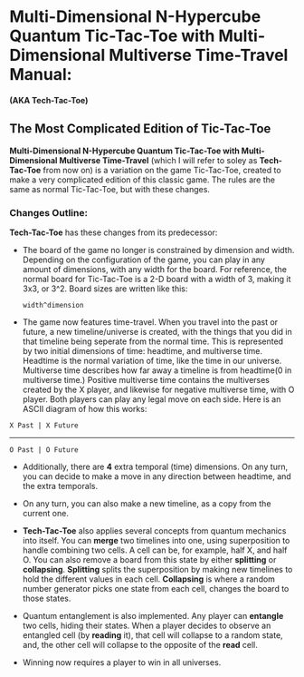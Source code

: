 <p align="center">
  <h1>Multi-Dimensional N-Hypercube Quantum Tic-Tac-Toe with Multi-Dimensional Multiverse Time-Travel Manual:</h1>
  <h4>(AKA Tech-Tac-Toe)</h4>
  <h2>The Most Complicated Edition of Tic-Tac-Toe</h2>
</p>

**Multi-Dimensional N-Hypercube Quantum Tic-Tac-Toe with Multi-Dimensional Multiverse Time-Travel** (which I will refer to soley as **Tech-Tac-Toe** from now on) is a variation on the game Tic-Tac-Toe, created to make a very complicated edition of this classic game. The rules are the same as normal Tic-Tac-Toe, but with these changes.

### Changes Outline:

**Tech-Tac-Toe** has these changes from its predecessor:

- The board of the game no longer is constrained by dimension and width. Depending on the configuration of the game, you can play in any amount of dimensions, with any width for the board. For reference, the normal board for Tic-Tac-Toe is a 2-D board with a width of 3, making it 3x3, or 3^2. Board sizes are written like this:

    `width^dimension`

- The game now features time-travel. When you travel into the past or future, a new timeline/universe is created, with the things that you did in that timeline being seperate from the normal time. This is represented by two initial dimensions of time: headtime, and multiverse time. Headtime is the normal variation of time, like the time in our universe. Multiverse time describes how far away a timeline is from headtime(0 in multiverse time.) Positive multiverse time contains the multiverses created by the X player, and likewise for negative multiverse time, with O player. Both players can play any legal move on each side. Here is an ASCII diagram of how this works:

`X Past | X Future`

<hr>

`O Past | O Future`

- Additionally, there are **4** extra temporal (time) dimensions. On any turn, you can decide to make a move in any direction between headtime, and the extra temporals.

- On any turn, you can also make a new timeline, as a copy from the current one.

- **Tech-Tac-Toe** also applies several concepts from quantum mechanics into itself. You can **merge** two timelines into one, using superposition to handle combining two cells. A cell can be, for example, half X, and half O. You can also remove a board from this state by either **splitting** or **collapsing**. **Splitting** splits the superposition by making new timelines to hold the different values in each cell. **Collapsing** is where a random number generator picks one state from each cell, changes the board to those states.

- Quantum entanglement is also implemented. Any player can **entangle** two cells, hiding their states. When a player decides to observe an entangled cell (by **reading** it), that cell will collapse to a random state, and, the other cell will collapse to the opposite of the **read** cell.

- Winning now requires a player to win in all universes.